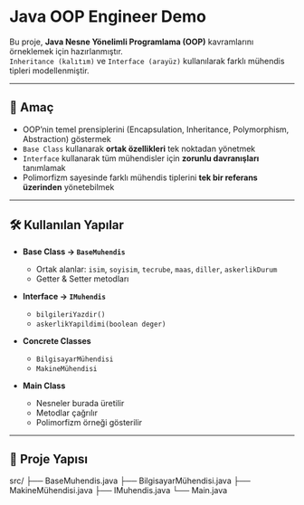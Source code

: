 # Java OOP Engineer Demo

Bu proje, **Java Nesne Yönelimli Programlama (OOP)** kavramlarını örneklemek için hazırlanmıştır.  
`Inheritance (kalıtım)` ve `Interface (arayüz)` kullanılarak farklı mühendis tipleri modellenmiştir.  

---

## 🎯 Amaç
- OOP’nin temel prensiplerini (Encapsulation, Inheritance, Polymorphism, Abstraction) göstermek
- `Base Class` kullanarak **ortak özellikleri** tek noktadan yönetmek
- `Interface` kullanarak tüm mühendisler için **zorunlu davranışları** tanımlamak
- Polimorfizm sayesinde farklı mühendis tiplerini **tek bir referans üzerinden** yönetebilmek

---

## 🛠 Kullanılan Yapılar
- **Base Class → `BaseMuhendis`**
  - Ortak alanlar: `isim`, `soyisim`, `tecrube`, `maas`, `diller`, `askerlikDurum`
  - Getter & Setter metodları

- **Interface → `IMuhendis`**
  - `bilgileriYazdir()`
  - `askerlikYapildimi(boolean deger)`

- **Concrete Classes**
  - `BilgisayarMühendisi`  
  - `MakineMühendisi`

- **Main Class**
  - Nesneler burada üretilir
  - Metodlar çağrılır
  - Polimorfizm örneği gösterilir

---

## 📂 Proje Yapısı
src/
├── BaseMuhendis.java
├── BilgisayarMühendisi.java
├── MakineMühendisi.java
├── IMuhendis.java
└── Main.java
